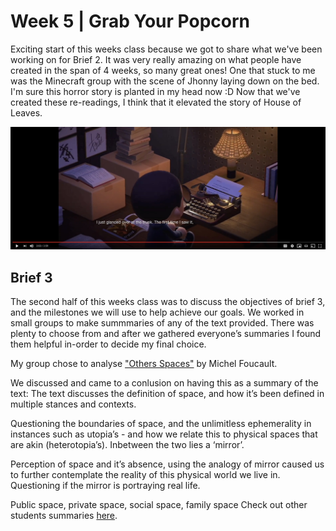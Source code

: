 # Week 5 | Grab Your Popcorn
Exciting start of this weeks class because we got to share what we've been working on for Brief 2. It was very really amazing on what people have created in the span of 4 weeks, so many great ones! One that stuck to me was the Minecraft group with the scene of Jhonny laying down on the bed. I'm sure this horror story is planted in my head now :D Now that we've created these re-readings, I think that it elevated the story of House of Leaves.

<img src ="brief2.JPG">

## Brief 3
The second half of this weeks class was to discuss the objectives of brief 3, and the milestones we will use to help achieve our goals. We worked in small groups to make summmaries of any of the text provided. There was plenty to choose from and after we gathered everyone’s summaries I found them helpful in-order to decide my final choice.

My group chose to analyse ["Others Spaces"](http://digbeyond.com/readme/JPG/Foucault_1967_sm.pdf) by Michel Foucault.

We discussed and came to a conlusion on having this as a summary of the text:
The text discusses the definition of space, and how it’s been defined in multiple stances and contexts.

Questioning the boundaries of space, and the unlimitless ephemerality in instances such as utopia’s - and how we relate this to physical spaces that are akin (heterotopia’s). Inbetween the two lies a ‘mirror’.

Perception of space and it’s absence, using the analogy of mirror caused us to further contemplate the reality of this physical world we live in. Questioning if the mirror is portraying real life.

Public space, private space, social space, family space
Check out other students summaries [here](https://docs.google.com/presentation/d/1tF9j3J75aVpLWOs6R_vCNQty8WjL-_AfgO9TgyKLoq0/edit#slide=id.p). 




